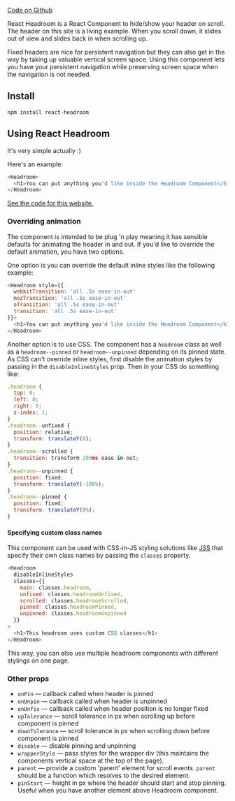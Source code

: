[Code on Github](https://github.com/KyleAMathews/react-headroom)

React Headroom is a React Component to hide/show your header on scroll. The header on this site is a living example. When you scroll down, it slides out of view and slides back in when scrolling up.

Fixed headers are nice for persistent navigation but they can also get in the way by taking up valuable vertical screen space. Using this component lets you have your persistent navigation while preserving screen space when the navigation is not needed.

## Install

`npm install react-headroom`

## Using React Headroom

It's very simple actually :)

Here's an example:

```javascript
<Headroom>
  <h1>You can put anything you'd like inside the Headroom Component</h1>
</Headroom>
```

[See the code for this website.](https://github.com/KyleAMathews/react-headroom/blob/master/www/page-templates/index.js)

### Overriding animation

The component is intended to be plug 'n play meaning it has sensible defaults for animating the header in and out. If you'd like to override the default animation, you have two options.

One option is you can override the default inline styles like the following example:

```javascript
<Headroom style={{
  webkitTransition: 'all .5s ease-in-out'
  mozTransition: 'all .5s ease-in-out'
  oTransition: 'all .5s ease-in-out'
  transition: 'all .5s ease-in-out'
}}>
  <h1>You can put anything you'd like inside the Headroom Component</h1>
</Headroom>
```

Another option is to use CSS. The component has a `headroom` class as well as a `headroom--pinned` or `headroom--unpinned` depending on its pinned state. As CSS can't override inline styles, first disable the animation styles by passing in the `disableInlineStyles` prop. Then in your CSS do something like:

```javascript
.headroom {
  top: 0;
  left: 0;
  right: 0;
  z-index: 1;
}
.headroom--unfixed {
  position: relative;
  transform: translateY(0);
}
.headroom--scrolled {
  transition: transform 200ms ease-in-out;
}
.headroom--unpinned {
  position: fixed;
  transform: translateY(-100%);
}
.headroom--pinned {
  position: fixed;
  transform: translateY(0%);
}
```

#### Specifying custom class names

This component can be used with CSS-in-JS styling solutions like
[JSS](https://github.com/cssinjs/jss) that specify their own class names by
passing the `classes` property.

```javascript
<Headroom
  disableInlineStyles
  classes={{
    main: classes.headroom,
    unfixed: classes.headroomUnfixed,
    scrolled: classes.headroomScrolled,
    pinned: classes.headroomPinned,
    unpinned: classes.headroomUnpinned
  }}
>
  <h1>This headroom uses custom CSS classes</h1>
</Headroom>
```

This way, you can also use multiple headroom components with different stylings on one page.

### Other props

*   `onPin` — callback called when header is pinned
*   `onUnpin` — callback called when header is unpinned
*   `onUnfix` — callback called when header position is no longer fixed
*   `upTolerance` — scroll tolerance in px when scrolling up before component is pinned
*   `downTolerance` — scroll tolerance in px when scrolling down before component is pinned
*   `disable` — disable pinning and unpinning
*   `wrapperStyle` — pass styles for the wrapper div (this maintains the components vertical space at the top of the page).
*   `parent` — provide a custom 'parent' element for scroll events. `parent` should be a function which resolves to the desired element.
*   `pinStart` — height in px where the header should start and stop pinning. Useful when you have another element above Headroom component.
